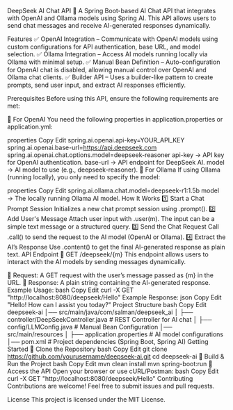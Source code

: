 DeepSeek AI Chat API
🚀 A Spring Boot-based AI Chat API that integrates with OpenAI and Ollama models using Spring AI. This API allows users to send chat messages and receive AI-generated responses dynamically.

Features
✅ OpenAI Integration – Communicate with OpenAI models using custom configurations for API authentication, base URL, and model selection.
✅ Ollama Integration – Access AI models running locally via Ollama with minimal setup.
✅ Manual Bean Definition – Auto-configuration for OpenAI chat is disabled, allowing manual control over OpenAI and Ollama chat clients.
✅ Builder API – Uses a builder-like pattern to create prompts, send user input, and extract AI responses efficiently.

Prerequisites
Before using this API, ensure the following requirements are met:

🔹 For OpenAI
You need the following properties in application.properties or application.yml:

properties
Copy
Edit
spring.ai.openai.api-key=YOUR_API_KEY
spring.ai.openai.base-url=https://api.deepseek.com
spring.ai.openai.chat.options.model=deepseek-reasoner
api-key → API key for OpenAI authentication.
base-url → API endpoint for DeepSeek AI.
model → AI model to use (e.g., deepseek-reasoner).
🔹 For Ollama
If using Ollama (running locally), you only need to specify the model:

properties
Copy
Edit
spring.ai.ollama.chat.model=deepseek-r1:1.5b
model → The locally running Ollama AI model.
How It Works
1️⃣ Start a Chat Prompt Session
Initializes a new chat prompt session using .prompt().
2️⃣ Add User's Message
Attach user input with .user(m).
The input can be a simple text message or a structured query.
3️⃣ Send the Chat Request
Call .call() to send the request to the AI model (OpenAI or Ollama).
4️⃣ Extract the AI’s Response
Use .content() to get the final AI-generated response as plain text.
API Endpoint
🔹 GET /deepseek/{m}
This endpoint allows users to interact with the AI models by sending messages dynamically.

📌 Request:
A GET request with the user’s message passed as {m} in the URL.
📌 Response:
A plain string containing the AI-generated response.
Example Usage:
bash
Copy
Edit
curl -X GET "http://localhost:8080/deepseek/Hello"
Example Response:
json
Copy
Edit
"Hello! How can I assist you today?"
Project Structure
bash
Copy
Edit
deepseek-ai
│── src/main/java/com/salman/deepseek_ai
│   ├── controller/DeepSeekController.java   # REST Controller for AI chat
│   ├── config/LLMConfig.java                # Manual Bean Configuration
│── src/main/resources
│   ├── application.properties               # AI model configurations
│── pom.xml                                   # Project dependencies (Spring Boot, Spring AI)
Getting Started
🔹 Clone the Repository
bash
Copy
Edit
git clone https://github.com/yourusername/deepseek-ai.git
cd deepseek-ai
🔹 Build & Run the Project
bash
Copy
Edit
mvn clean install
mvn spring-boot:run
🔹 Access the API
Open your browser or use cURL/Postman:
bash
Copy
Edit
curl -X GET "http://localhost:8080/deepseek/Hello"
Contributing
Contributions are welcome! Feel free to submit issues and pull requests.

License
This project is licensed under the MIT License.
